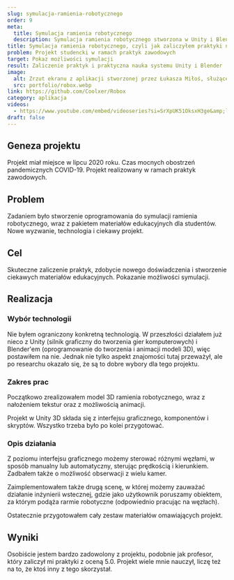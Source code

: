 ```yaml
---
slug: symulacja-ramienia-robotycznego
order: 9
meta:
  title: Symulacja ramienia robotycznego
  description: Symulacja ramienia robotycznego stworzona w Unity i Blenderze, prezentuje możliwości sterowania i wizualizacji ruchu
title: Symulacja ramienia robotycznego, czyli jak zaliczyłem praktyki na studiach
problem: Projekt studencki w ramach praktyk zawodowych
target: Pokaz możliwości symulacji
result: Zaliczenie praktyk i praktyczna nauka systemu Unity i Blender
image:
  alt: Zrzut ekranu z aplikacji stworzonej przez Łukasza Miłoś, służącej do symulacji sterowania ramieniem robotycznym
  src: portfolio/robox.webp
link: https://github.com/Coolxer/Robox
category: aplikacja
videos:
  - https://www.youtube.com/embed/videoseries?si=SrXpUK51OksxH3ge&amp;list=PL5tp2Ne3qPmbV8q4IK6VXxMdpsV8u97qa
draft: false
---
```


## Geneza projektu

Projekt miał miejsce w lipcu 2020 roku. Czas mocnych obostrzeń pandemicznych COVID-19. Projekt realizowany w ramach praktyk zawodowych.

## Problem

Zadaniem było stworzenie oprogramowania do symulacji ramienia robotycznego, wraz z pakietem materiałów edukacyjnych dla studentów. Nowe wyzwanie, technologia i ciekawy projekt.

## Cel

Skuteczne zaliczenie praktyk, zdobycie nowego doświadczenia i stworzenie ciekawych materiałów edukacyjnych. Pokazanie możliwości symulacji.

## Realizacja

### Wybór technologii

Nie byłem ograniczony konkretną technologią. W przeszłości działałem już nieco z Unity (silnik graficzny do tworzenia gier komputerowych) i Blender'em (oprogramowanie do tworzenia i animacji modeli 3D), więc postawiłem na nie. Jednak nie tylko aspekt znajomości tutaj przeważył, ale po researchu okazało się, że są to dobre wybory dla tego projektu.

### Zakres prac

Początkowo zrealizowałem model 3D ramienia robotycznego, wraz z nałożeniem tekstur oraz z możliwością animacji.

Projekt w Unity 3D składa się z interfejsu graficznego, komponentów i skryptów. Wszystko trzeba było po kolei przygotować.

### Opis działania

Z poziomu interfejsu graficznego możemy sterować różnymi węzłami, w sposób manualny lub automatyczny, sterując prędkością i kierunkiem. Zadbałem także o możliwość obserwacji z wielu kamer.

Zaimplementowałem także drugą scenę, w której możemy zauważać działanie inżynierii wstecznej, gdzie jako użytkownik poruszamy obiektem, za którym podąża rarmie robotyczne (odpowiednio pracując na węzłach).

Ostatecznie przygotowałem cały zestaw materiałów omawiających projekt.

## Wyniki

Osobiście jestem bardzo zadowolony z projektu, podobnie jak profesor, który zaliczył mi praktyki z oceną 5.0. Projekt wiele mnie nauczył, liczę też na to, że ktoś inny z tego skorzystał.
